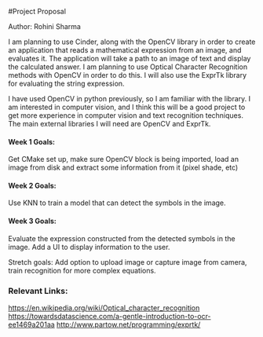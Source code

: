 #Project Proposal

Author: Rohini Sharma

  I am planning to use Cinder, along with the OpenCV library in order to create an application that reads a mathematical expression from an image, and evaluates it. The application will take a path to an image of text and display the calculated answer. I am planning to use Optical Character Recognition methods with OpenCV in order to do this.
  I will also use the ExprTk library for evaluating the string expression. 
  
I have used OpenCV in python previously, so I am familiar with the library. I am interested in computer vision, and I think this will be a good project to get more experience in computer vision and text recognition techniques. The main external libraries I will need are OpenCV and ExprTk. 

#### Week 1 Goals: 
Get CMake set up, make sure OpenCV block is being imported, load an image from disk and extract some information from it (pixel shade, etc)

#### Week 2 Goals: 
Use KNN to train a model that can detect the symbols in the image. 

#### Week 3 Goals: 
Evaluate the expression constructed from the detected symbols in the image. Add a UI to display information to the user.

Stretch goals: Add option to upload image or capture image from camera, train recognition for more complex equations. 

### Relevant Links:

https://en.wikipedia.org/wiki/Optical_character_recognition
https://towardsdatascience.com/a-gentle-introduction-to-ocr-ee1469a201aa 
http://www.partow.net/programming/exprtk/ 